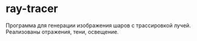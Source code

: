 # ray-tracer
Программа для генерации изображения шаров с трассировкой лучей. Реализованы отражения, тени, освещение.
